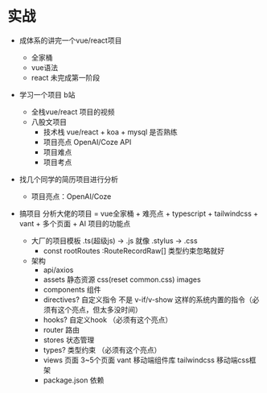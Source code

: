 # 实战

- 成体系的讲完一个vue/react项目
  - 全家桶
  - vue语法
  - react 未完成第一阶段

- 学习一个项目 b站
  - 全栈vue/react 项目的视频
  - 八股文项目
      - 技术栈 vue/react + koa + mysql 是否熟练
      - 项目亮点
            OpenAI/Coze API
      - 项目难点
      - 项目考点    

- 找几个同学的简历项目进行分析
  - 项目亮点：OpenAI/Coze

- 搞项目
    分析大佬的项目 = vue全家桶 + 难亮点 + typescript + tailwindcss + vant + 多个页面 + AI 项目的功能点 

  - 大厂的项目模板
        .ts(超级js) -> .js 就像 .stylus -> .css
      - const rootRoutes :RouteRecordRaw[]  类型约束忽略就好
  - 架构
      - api/axios 
      - assets 静态资源 css(reset common.css) images
      - components 组件
      - directives? 自定义指令     不是 v-if/v-show 这样的系统内置的指令（必须有这个亮点，但太多没时间）
      - hooks? 自定义hook  （必须有这个亮点）
      - router 路由
      - stores 状态管理
      - types? 类型约束  （必须有这个亮点）
      - views 页面
            3~5个页面
            vant 移动端组件库
            tailwindcss 移动端css框架
      - package.json 依赖  